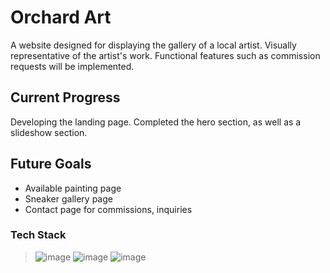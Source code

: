 # Orchard Art

A website designed for displaying the gallery of a local artist.
Visually representative of the artist's work.
Functional features such as commission requests will be implemented.

## Current Progress
Developing the landing page. Completed the hero section, as well as a slideshow section. 

## Future Goals
- Available painting page
- Sneaker gallery page
- Contact page for commissions, inquiries

### Tech Stack
>![image](https://img.shields.io/badge/HTML5-E34F26?style=for-the-badge&logo=html5&logoColor=white) 
![image](https://img.shields.io/badge/CSS3-1572B6?style=for-the-badge&logo=css3&logoColor=white)
![image](https://img.shields.io/badge/JavaScript-323330?style=for-the-badge&logo=javascript&logoColor=F7DF1E)
